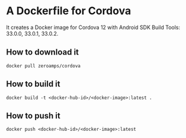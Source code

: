 # A Dockerfile for Cordova
It creates a Docker image for Cordova 12 with Android SDK Build Tools: 33.0.0, 33.0.1, 33.0.2.

## How to download it

```
docker pull zeroamps/cordova
```

## How to build it

```
docker build -t <docker-hub-id>/<docker-image>:latest .
```

## How to push it

```
docker push <docker-hub-id>/<docker-image>:latest
```
